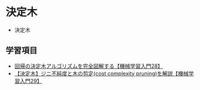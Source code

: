 # 決定木
- 決定木

## 学習項目
- [回帰の決定木アルゴリズムを完全図解する【機械学習入門28】](https://datawokagaku.com/decision_tree/)
- [【決定木】ジニ不純度と木の剪定(cost complexity pruning)を解説【機械学習入門29】](https://datawokagaku.com/decision_tree_classifier/)
